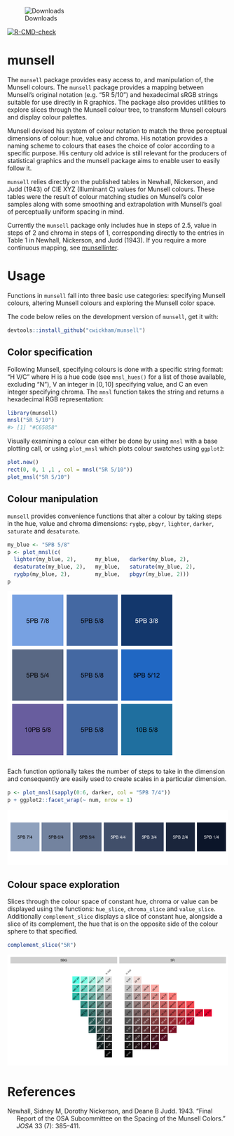 
<!-- README.md is generated from README.Rmd. Please edit that file -->

<figure>
<img src="http://cranlogs.r-pkg.org/badges/last-week/munsell"
alt="Downloads" />
<figcaption aria-hidden="true">Downloads</figcaption>
</figure>

<!-- badges: start -->

[![R-CMD-check](https://github.com/cwickham/munsell/actions/workflows/R-CMD-check.yaml/badge.svg)](https://github.com/cwickham/munsell/actions/workflows/R-CMD-check.yaml)
<!-- badges: end -->

# munsell

The `munsell` package provides easy access to, and manipulation of, the
Munsell colours. The `munsell` package provides a mapping between
Munsell’s original notation (e.g. “5R 5/10”) and hexadecimal sRGB
strings suitable for use directly in R graphics. The package also
provides utilities to explore slices through the Munsell colour tree, to
transform Munsell colours and display colour palettes.

Munsell devised his system of colour notation to match the three
perceptual dimensions of colour: hue, value and chroma. His notation
provides a naming scheme to colours that eases the choice of color
according to a specific purpose. His century old advice is still
relevant for the producers of statistical graphics and the munsell
package aims to enable user to easily follow it.

`munsell` relies directly on the published tables in Newhall, Nickerson,
and Judd (1943) of CIE XYZ (Illuminant C) values for Munsell colours.
These tables were the result of colour matching studies on Munsell’s
color samples along with some smoothing and extrapolation with Munsell’s
goal of perceptually uniform spacing in mind.

Currently the `munsell` package only includes hue in steps of 2.5, value
in steps of 2 and chroma in steps of 1, corresponding directly to the
entries in Table 1 in Newhall, Nickerson, and Judd (1943). If you
require a more continuous mapping, see
[munsellinter](https://r-forge.r-project.org/projects/munsellinterpol/).

# Usage

Functions in `munsell` fall into three basic use categories: specifying
Munsell colours, altering Munsell colours and exploring the Munsell
color space.

The code below relies on the development version of `munsell`, get it
with:

``` r
devtools::install_github("cwickham/munsell")
```

## Color specification

Following Munsell, specifying colours is done with a specific string
format: “H V/C” where H is a hue code (see `mnsl_hues()` for a list of
those available, excluding “N”), V an integer in $[0, 10]$ specifying
value, and C an even integer specifying chroma. The `mnsl` function
takes the string and returns a hexadecimal RGB representation:

``` r
library(munsell)
mnsl("5R 5/10")
#> [1] "#C65858"
```

Visually examining a colour can either be done by using `mnsl` with a
base plotting call, or using `plot_mnsl` which plots colour swatches
using `ggplot2`:

``` r
plot.new()
rect(0, 0, 1 ,1 , col = mnsl("5R 5/10"))
plot_mnsl("5R 5/10")
```

## Colour manipulation

`munsell` provides convenience functions that alter a colour by taking
steps in the hue, value and chroma dimensions: `rygbp`, `pbgyr`,
`lighter`, `darker`, `saturate` and `desaturate`.

``` r
my_blue <- "5PB 5/8"
p <- plot_mnsl(c(
  lighter(my_blue, 2),      my_blue,   darker(my_blue, 2),
  desaturate(my_blue, 2),   my_blue,   saturate(my_blue, 2),
  rygbp(my_blue, 2),        my_blue,   pbgyr(my_blue, 2)))
p
```

![](man/figures/README-manipulate-blue-1.png)<!-- -->

Each function optionally takes the number of steps to take in the
dimension and consequently are easily used to create scales in a
particular dimension.

``` r
p <- plot_mnsl(sapply(0:6, darker, col = "5PB 7/4"))
p + ggplot2::facet_wrap(~ num, nrow = 1)
```

![](man/figures/README-palette-1.png)<!-- -->

## Colour space exploration

Slices through the colour space of constant hue, chroma or value can be
displayed using the functions: `hue_slice`, `chroma_slice` and
`value_slice`. Additionally `complement_slice` displays a slice of
constant hue, alongside a slice of its complement, the hue that is on
the opposite side of the colour sphere to that specified.

``` r
complement_slice("5R")
```

![](man/figures/README-complement-slice-1.png)<!-- -->

# References

<div id="refs" class="references csl-bib-body hanging-indent"
entry-spacing="0">

<div id="ref-Newhall:1943aa" class="csl-entry">

Newhall, Sidney M, Dorothy Nickerson, and Deane B Judd. 1943. “Final
Report of the OSA Subcommittee on the Spacing of the Munsell Colors.”
*JOSA* 33 (7): 385–411.

</div>

</div>
